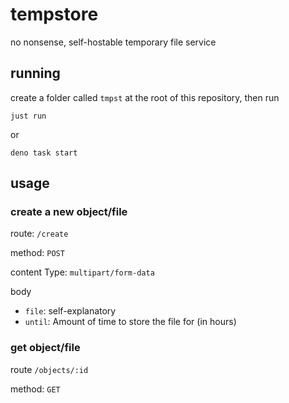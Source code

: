 # tempstore
no nonsense, self-hostable temporary file service

## running

create a folder called `tmpst` at the root of this repository, then run

```
just run
```

or 

```
deno task start
```

## usage

### create a new object/file

route: `/create`

method: `POST`

content Type: `multipart/form-data`

body
- `file`: self-explanatory
- `until`: Amount of time to store the file for (in hours)

### get object/file

route `/objects/:id`

method: `GET`
